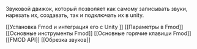 Звуковой движок, который позволяет как самому записывать звуки, нарезать их, создавать, так и подключать их в unity.

[[Установка Fmod и интеграция его с Unity ]]
[[Параметры в Fmod]]
[[Основные инструменты Fmod]]
[[Основные горячие клавиши Fmod]]
[[FMOD API]]
[[Обрезка звуков]]